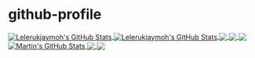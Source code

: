 # github-profile

<a href="https://github.com/lelerukjaymoh">
  <img align="center" src="https://github-readme-stats.vercel.app/api/top-langs/?username=lelerukjaymoh&count_private=true&langs_count=4&show_icons=true&theme=tokyonight" alt="Lelerukjaymoh's GitHub Stats"/>
</a>
<a href="https://github.com/lelerukjaymoh">
  <img align="center" src="https://github-readme-stats.vercel.app/api?username=lelerukjaymoh&show_icons=true&line_height=27&count_private=true&theme=radical" alt="Lelerukjaymoh's GitHub Stats" />
</a>

<a href="https://github.com/lelerukjaymoh/django-startproject">
  <img align="center" src="https://github-readme-stats.vercel.app/api/pin/?username=lelerukjaymoh&repo=django-startproject&theme=algolia" />
</a>


<a href="https://github.com/lelerukjaymoh/telepay">
  <img align="center" src="https://github-readme-stats.vercel.app/api/pin/?username=lelerukjaymoh&repo=telepay&theme=algolia" />
</a>




<a href="https://github.com/MartinHeinz/MartinHeinz">
  <img align="center" src="https://github-readme-stats.vercel.app/api/top-langs/?username=MartinHeinz&hide=java,html&theme=radical" />
</a>
<a href="https://github.com/MartinHeinz/MartinHeinz">
  <img align="center" src="https://github-readme-stats.vercel.app/api?username=MartinHeinz&show_icons=true&line_height=27&count_private=true&theme=radical" alt="Martin's GitHub Stats" />
</a>

<a href="https://github.com/MartinHeinz/python-project-blueprint">
  <img align="center" src="https://github-readme-stats.vercel.app/api/pin/?username=MartinHeinz&repo=python-project-blueprint&theme=radical" />
</a>


<a href="https://github.com/MartinHeinz/go-project-blueprint">
  <img align="center" src="https://github-readme-stats.vercel.app/api/pin/?username=MartinHeinz&repo=go-project-blueprint&theme=radical" />
</a> 
